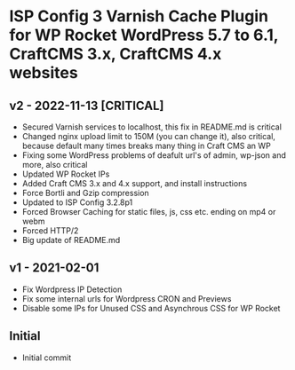# ISP Config 3 Varnish Cache Plugin for WP Rocket WordPress 5.7 to 6.1, CraftCMS 3.x, CraftCMS 4.x websites

## v2 - 2022-11-13 [CRITICAL]

- Secured Varnish services to localhost, this fix in README.md is critical
- Changed nginx upload limit to 150M (you can change it), also critical, because default many times breaks many thing in Craft CMS an WP
- Fixing some WordPress problems of deafult url's of admin, wp-json and more, also critical
- Updated WP Rocket IPs
- Added Craft CMS 3.x and 4.x support, and install instructions
- Force Bortli and Gzip compression
- Updated to ISP Config 3.2.8p1
- Forced Browser Caching for static files, js, css etc. ending on mp4 or webm
- Forced HTTP/2
- Big update of README.md 

## v1 - 2021-02-01

- Fix Wordpress IP Detection
- Fix some internal urls for Wordpress CRON and Previews
- Disable some IPs for Unused CSS and Asynchrous CSS for WP Rocket

## Initial

- Initial commit

